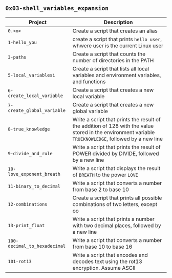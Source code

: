 ## `0x03-shell_variables_expansion`
| Project | Description |
|---------| -------------|
| `0.<o>` | Create a script that creates an alias |
| `1-hello_you` | create a script that prints `hello user`, whwere user is the current Linux user |
| `3-paths` | Create a script that counts the number of directories in the PATH || `4-global_variables` | Create a script that lists environment variables |
| `5-local_variablesi` | Create a script that lists all local variables and environment variables, and functions |
| `6-create_local_variable` | Create a script that creates a new local variable |
| `7-create_global_variable` | Create a script that creates a new global variable|
| `8-true_knowledge` | Write a script that prints the result of the addition of 128 with the value stored in the environment variable `TRUEKNOWLEDGE`, followed by a new line |
| `9-divide_and_rule` | Write a script that prints the result of POWER divided by DIVIDE, followed by a new line |
| `10-love_exponent_breath` | Write a script that displays the result of `BREATH` to the power `LOVE` |
| `11-binary_to_decimal` | Write a script that converts a number from base 2 to base 10 |
| `12-combinations` | Create a script that prints all possible combinations of two letters, except oo |
| `13-print_float` | Write a script that prints a number with two decimal places, followed by a new line |
| `100-decimal_to_hexadecimal` | Write a script that converts a number from base 10 to base 16 |
| `101-rot13` | Write a script that encodes and decodes text using the rot13 encryption. Assume ASCII |
